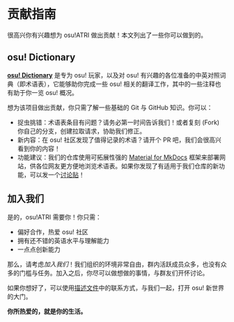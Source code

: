 # 贡献指南

很高兴你有兴趣想为 osu!ATRI 做出贡献！本文列出了一些你可以做到的。

## osu! Dictionary

**[osu! Dictionary](https://github.com/osu-atri/osu-dictionary)** 是专为 osu! 玩家，以及对 osu! 有兴趣的各位准备的中英对照词典（即术语表），它能够助你完成一些 osu! 相关的翻译工作，其中的一些注释也有助于你一览 osu! 概况。

想为该项目做出贡献，你只需了解一些基础的 Git 与 GitHub 知识。你可以：

- 捉虫挑错：术语表条目有问题？请务必第一时间告诉我们！或者复刻 (Fork) 你自己的分支，创建拉取请求，协助我们修正。
- 新内容：在 osu! 社区发现了值得记录的术语？请开个 PR 吧，我们会很高兴看到你的内容！
- 功能建议：我们的仓库使用可拓展性强的 [Material for MkDocs](https://squidfunk.github.io/mkdocs-material) 框架来部署网站，供各位网友更方便地浏览术语表。如果你发现了有适用于我们仓库的新功能，可以发一个[讨论贴](https://github.com/osu-atri/osu-dictionary/discussions/new?category=ideas)！

## 加入我们

是的，osu!ATRI 需要你！你只需：

- 偏好合作，热爱 osu! 社区
- 拥有还不错的英语水平与理解能力
- 一点点创新能力

那么，请考虑*加入我们*！我们组织的环境非常自由，群内活跃成员众多，也没有众多的门槛与任务。加入之后，你尽可以做想做的事情，与群友们开怀讨论。

如果你想好了，可以使用[描述文件](readme.md)中的联系方式，与我们一起，打开 osu! 新世界的大门。

**你所热爱的，就是你的生活。**
